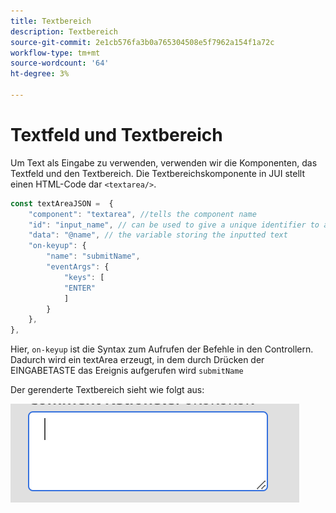 ```yaml
---
title: Textbereich
description: Textbereich
source-git-commit: 2e1cb576fa3b0a765304508e5f7962a154f1a72c
workflow-type: tm+mt
source-wordcount: '64'
ht-degree: 3%

---
```


# Textfeld und Textbereich

Um Text als Eingabe zu verwenden, verwenden wir die Komponenten, das Textfeld und den Textbereich.
Die Textbereichskomponente in JUI stellt einen HTML-Code dar `<textarea/>`.

```js title="textArea.js"
const textAreaJSON =  {
    "component": "textarea", //tells the component name
    "id": "input_name", // can be used to give a unique identifier to a component
    "data": "@name", // the variable storing the inputted text
    "on-keyup": {
        "name": "submitName",
        "eventArgs": {
            "keys": [
            "ENTER"
            ]
        }
    },
},
```

Hier, `on-keyup` ist die Syntax zum Aufrufen der Befehle in den Controllern.
Dadurch wird ein textArea erzeugt, in dem durch Drücken der EINGABETASTE das Ereignis aufgerufen wird `submitName`

Der gerenderte Textbereich sieht wie folgt aus:

![Textbereich](./imgs/text_area.png "Textbereich")
